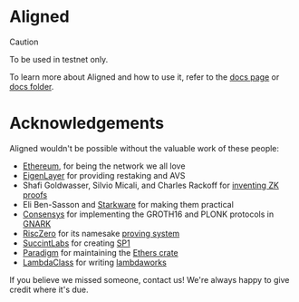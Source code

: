 # Aligned

> [!CAUTION]
> To be used in testnet only.

To learn more about Aligned and how to use it, refer to the [docs page](https://docs.alignedlayer.com/) or [docs folder](./docs/).

# Acknowledgements

Aligned wouldn't be possible without the valuable work of these people:
- [Ethereum](https://ethereum.org/en/), for being the network we all love
- [EigenLayer](https://www.eigenlayer.xyz) for providing restaking and AVS
- Shafi Goldwasser, Silvio Micali, and Charles Rackoff for [inventing ZK proofs](http://people.csail.mit.edu/silvio/Selected%20Scientific%20Papers/Proof%20Systems/The_Knowledge_Complexity_Of_Interactive_Proof_Systems.pdf)
- Eli Ben-Sasson and [Starkware](https://starkware.co) for making them practical
- [Consensys](https://consensys.io) for implementing the GROTH16 and PLONK protocols in [GNARK](https://docs.gnark.consensys.io)
- [RiscZero](https://risczero.com) for its namesake [proving system](https://github.com/risc0/risc0)
- [SuccintLabs](https://succinct.xyz) for creating [SP1](https://github.com/succinctlabs/sp1)
- [Paradigm](https://www.paradigm.xyz) for maintaining the [Ethers crate](https://crates.io/crates/ethers)
- [LambdaClass](https://lambdaclass.com) for writing [lambdaworks](https://github.com/lambdaclass/lambdaworks)


If you believe we missed someone, contact us! We're always happy to give credit where it's due.
